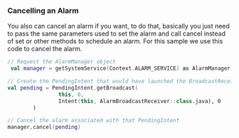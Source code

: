 ### Cancelling an Alarm
You also can cancel an alarm if you want, to do that, basically you just need to pass the same parameters used to set the alarm and call cancel instead of set or other methods to schedule an alarm. For this sample we use this code to cancel the alarm.
``` kotlin
// Request the AlarmManager object
 val manager = getSystemService(Context.ALARM_SERVICE) as AlarmManager

// Create the PendingIntent that would have launched the BroadcastReceiver
val pending = PendingIntent.getBroadcast(
                this, 0, 
                Intent(this, AlarmBroadcastReceiver::class.java), 0
        )

// Cancel the alarm associated with that PendingIntent
manager.cancel(pending)
```



